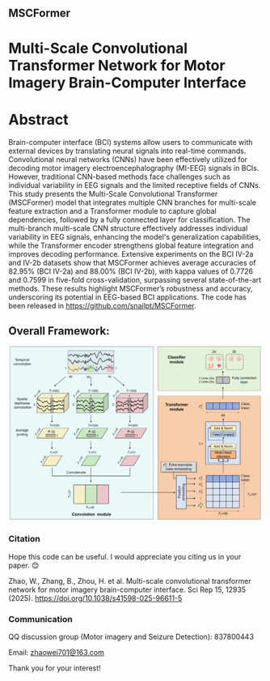## MSCFormer
# Multi-Scale Convolutional Transformer Network for Motor Imagery Brain-Computer Interface

# Abstract
Brain-computer interface (BCI) systems allow users to communicate with external devices by translating neural signals into real-time commands. Convolutional neural networks (CNNs) have been effectively utilized for decoding motor imagery electroencephalography (MI-EEG) signals in BCIs. However, traditional CNN-based methods face challenges such as individual variability in EEG signals and the limited receptive fields of CNNs. This study presents the Multi-Scale Convolutional Transformer (MSCFormer) model that integrates multiple CNN branches for multi-scale feature extraction and a Transformer module to capture global dependencies, followed by a fully connected layer for classification. The multi-branch multi-scale CNN structure effectively addresses individual variability in EEG signals, enhancing the model's generalization capabilities, while the Transformer encoder strengthens global feature integration and improves decoding performance. Extensive experiments on the BCI IV-2a and IV-2b datasets show that MSCFormer achieves average accuracies of 82.95% (BCI IV-2a) and 88.00% (BCI IV-2b), with kappa values of 0.7726 and 0.7599 in five-fold cross-validation, surpassing several state-of-the-art methods. These results highlight MSCFormer’s robustness and accuracy, underscoring its potential in EEG-based BCI applications. The code has been released in https://github.com/snailpt/MSCFormer.

## Overall Framework:
![architecture of CTNet](https://raw.githubusercontent.com/snailpt/MSCFormer/main/architecture.png)

### Citation
Hope this code can be useful. I would appreciate you citing us in your paper. 😊

Zhao, W., Zhang, B., Zhou, H. et al. Multi-scale convolutional transformer network for motor imagery brain-computer interface. Sci Rep 15, 12935 (2025). https://doi.org/10.1038/s41598-025-96611-5


### Communication
QQ discussion group (Motor imagery and Seizure Detection): 837800443

Email: zhaowei701@163.com

Thank you for your interest!

